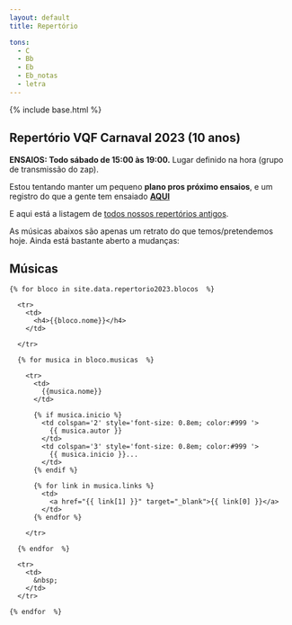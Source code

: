 ```yaml
---
layout: default
title: Repertório

tons:
  - C
  - Bb
  - Eb
  - Eb_notas
  - letra
---
```

{% include base.html %}

<style type="text/css" media="screen">
  td {
    padding: 5px 10px;
  }

  h4 {
    font-size: 1.5em;
    font-weight: bold;
    margin-top:30px;
  }
</style>


## Repertório VQF Carnaval 2023 (10 anos)

**ENSAIOS: Todo sábado de 15:00 às 19:00.** Lugar definido na hora (grupo de transmissão do zap).

Estou tentando manter um pequeno **plano pros próximo ensaios**, e um registro do que a gente tem ensaiado **[AQUI](https://www.notion.so/VQF-Ensaios-pra-2023-1e41b893c9ff4b299679c221ff465705)**

E aqui está a listagem de [todos nossos repertórios antigos](todos_repertorios).

As músicas abaixos são apenas um retrato do que temos/pretendemos hoje. Ainda está bastante aberto a mudanças:

## Músicas

  <table>

    {% for bloco in site.data.repertorio2023.blocos  %}

      <tr>
        <td>
          <h4>{{bloco.nome}}</h4>
        </td>

      </tr>

      {% for musica in bloco.musicas  %}

        <tr>
          <td>
            {{musica.nome}}
          </td>

          {% if musica.inicio %}
            <td colspan='2' style='font-size: 0.8em; color:#999 '>
              {{ musica.autor }}
            </td>
            <td colspan='3' style='font-size: 0.8em; color:#999 '>
              {{ musica.inicio }}...
            </td>
          {% endif %}

          {% for link in musica.links %}
            <td>
              <a href="{{ link[1] }}" target="_blank">{{ link[0] }}</a>
            </td>
          {% endfor %}

        </tr>

      {% endfor  %}

      <tr>
        <td>
          &nbsp;
        </td>
      </tr>

    {% endfor  %}


  </table>


